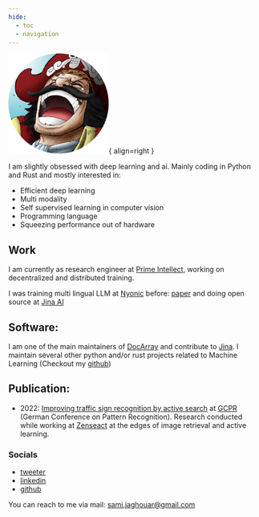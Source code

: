 ```yaml
---
hide:
  - toc
  - navigation
---
```


![Image title](assets/logo.png){ align=right }

I am slightly obsessed with deep learning and ai. Mainly coding in Python and Rust and mostly interested in:

* Efficient deep learning
* Multi modality
* Self supervised learning in computer vision
* Programming language
* Squeezing performance out of hardware


## **Work**

I am currently as research engineer at [Prime Intellect](https://www.primeintellect.ai/), working on decentralized and distributed training.

I was training multi lingual LLM at [Nyonic](https://www.nyonic.ai/) before: [paper](https://arxiv.org/abs/2404.15702) and doing open source at [Jina AI](https://jina.ai/)

## **Software**:

I am one of the main maintainers of [DocArray](https://github.com/docarray/docarray) and contribute to [Jina](https://github.com/jina-ai/jina). I maintain several other python and/or rust projects related to Machine Learning (Checkout my [github](https://github.com/samsja))

## **Publication**:

* 2022: [Improving traffic sign recognition by active search](https://arxiv.org/abs/2111.14426) at [GCPR](https://link.springer.com/chapter/10.1007/978-3-031-16788-1_36) (German Conference on Pattern Recognition). Research conducted while working at [Zenseact](https://zenseact.com/) at the edges of image retrieval and active learning.


### Socials

* [tweeter](https://twitter.com/samsja19)
* [linkedin](https://www.linkedin.com/in/sami-jaghouar-805505193/)
* [github](https://github.com/samsja)

You can reach to me via mail: sami.jaghouar@gmail.com